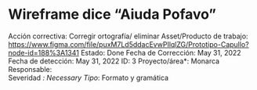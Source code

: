 # Wireframe dice “Aiuda Pofavo”

Acción correctiva: Corregir ortografía/ eliminar 
Asset/Producto de trabajo: https://www.figma.com/file/puxM7Ld5ddacEvwPIlqlZG/Prototipo-Capullo?node-id=188%3A1341
Estado: Done
Fecha de Corrección: May 31, 2022
Fecha de detección: May 31, 2022
ID: 3
Proyecto/área*: Monarca
Responsable:  
Severidad *: Necessary
Tipo*: Formato y gramática
